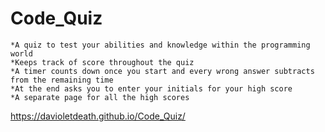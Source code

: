 # Code_Quiz

    *A quiz to test your abilities and knowledge within the programming world
    *Keeps track of score throughout the quiz
    *A timer counts down once you start and every wrong answer subtracts from the remaining time
    *At the end asks you to enter your initials for your high score
    *A separate page for all the high scores
https://davioletdeath.github.io/Code_Quiz/